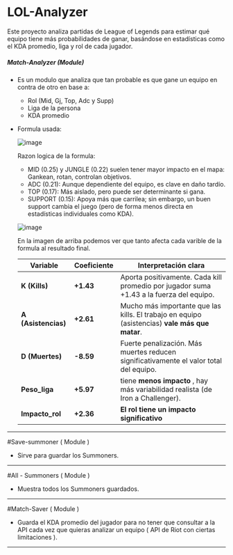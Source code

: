# LOL-Analyzer

Este proyecto analiza partidas de League of Legends para estimar qué equipo tiene más probabilidades de ganar, basándose en estadísticas como el KDA promedio, liga y rol de cada jugador.

##### Match-Analyzer (Module)

* Es un modulo que analiza que tan probable es que gane un equipo en contra de otro en base a:

  - Rol (Mid, Gj, Top, Adc y Supp)
  - Liga de la persona
  - KDA promedio

* Formula usada:

  ![image](https://github.com/user-attachments/assets/9247e739-9492-4c2f-b0be-4dfb57d3e7ff)
  
  Razon logica de la formula:
  
    - MID (0.25) y JUNGLE (0.22) suelen tener mayor impacto en el mapa: Gankean, rotan, controlan objetivos.
    - ADC (0.21): Aunque dependiente del equipo, es clave en daño tardío.
    - TOP (0.17): Más aislado, pero puede ser determinante si gana.
    - SUPPORT (0.15): Apoya más que carrilea; sin embargo, un buen support cambia el juego (pero de forma menos directa en estadísticas individuales como KDA).

    ![image](https://github.com/user-attachments/assets/3e67e940-9ea0-47e9-a1ef-8e887f5de0b6)

    En la imagen de arriba podemos ver que tanto afecta cada varible de la formula al resultado final.

    | Variable            | Coeficiente | Interpretación clara                                                                                                |
    | ------------------- | ----------- | ------------------------------------------------------------------------------------------------------------------- |
    | **K (Kills)**       | **+1.43**   | Aporta positivamente. Cada kill promedio por jugador suma +1.43 a la fuerza del equipo.                             |
    | **A (Asistencias)** | **+2.61**   | Mucho más importante que las kills. El trabajo en equipo (asistencias) **vale más que matar**.                      |
    | **D (Muertes)**     | **-8.59**   | Fuerte penalización. Más muertes reducen significativamente el valor total del equipo.                              |
    | **Peso\_liga**      | **+5.97**   | tiene **menos impacto** , hay más variabilidad realista (de Iron a Challenger).                                     |
    | **Impacto\_rol**    | **+2.36**   | **El rol tiene un impacto significativo**                                                                           |

  
---------------------------------------------------------------------------------------------------------------------------------------------------------------

#Save-summoner ( Module )

- Sirve para guardar los Summoners.

---------------------------------------------------------------------------------------------------------------------------------------------------------------

#All - Summoners ( Module )

- Muestra todos los Summoners guardados.


---------------------------------------------------------------------------------------------------------------------------------------------------------------

#Match-Saver ( Module )

- Guarda el KDA promedio del jugador para no tener que consultar a la API cada vez que quieras analizar un equipo ( API de Riot con ciertas limitaciones ).

---------------------------------------------------------------------------------------------------------------------------------------------------------------
